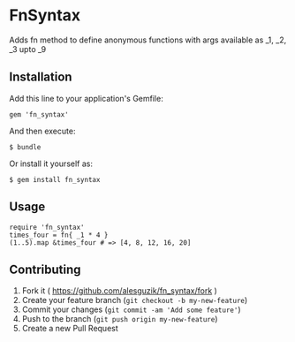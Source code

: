 # FnSyntax

Adds fn method to define anonymous functions with args available as _1, _2, _3 upto _9

## Installation

Add this line to your application's Gemfile:

    gem 'fn_syntax'

And then execute:

    $ bundle

Or install it yourself as:

    $ gem install fn_syntax

## Usage

    require 'fn_syntax'
    times_four = fn{ _1 * 4 }
    (1..5).map &times_four # => [4, 8, 12, 16, 20]

## Contributing

1. Fork it ( https://github.com/alesguzik/fn_syntax/fork )
2. Create your feature branch (`git checkout -b my-new-feature`)
3. Commit your changes (`git commit -am 'Add some feature'`)
4. Push to the branch (`git push origin my-new-feature`)
5. Create a new Pull Request
